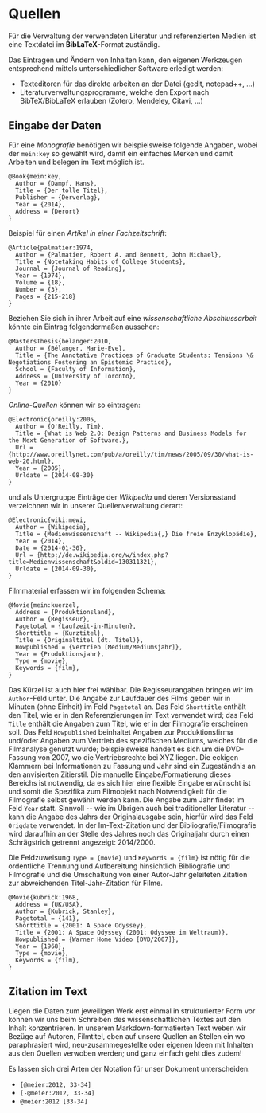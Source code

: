 Quellen
=======

Für die Verwaltung der verwendeten Literatur und referenzierten Medien
ist eine Textdatei im **BibLaTeX**-Format zuständig.

Das Eintragen und Ändern von Inhalten kann, den eigenen Werkzeugen
entsprechend mittels unterschiedlicher Software erledigt werden:

-   Texteditoren für das direkte arbeiten an der Datei (gedit,
    notepad++, ...)
-   Literaturverwaltungsprogramme, welche den Export nach
    BibTeX/BibLaTeX erlauben (Zotero, Mendeley, Citavi, ...)

Eingabe der Daten
-----------------

Für eine *Monografie* benötigen wir beispielsweise folgende Angaben,
wobei der `mein:key` so gewählt wird, damit ein einfaches Merken und
damit Arbeiten und belegen im Text möglich ist.

``` {.bibtex}
@Book{mein:key,
  Author = {Dampf, Hans},
  Title = {Der tolle Titel},
  Publisher = {Derverlag},
  Year = {2014},
  Address = {Derort}
}
```

Beispiel für einen *Artikel in einer Fachzeitschrift*:

``` {.bibtex}
@Article{palmatier:1974,
  Author = {Palmatier, Robert A. and Bennett, John Michael},
  Title = {Notetaking Habits of College Students},
  Journal = {Journal of Reading},
  Year = {1974},
  Volume = {18},
  Number = {3},
  Pages = {215-218}
}
```

Beziehen Sie sich in ihrer Arbeit auf eine *wissenschaftliche
Abschlussarbeit* könnte ein Eintrag folgendermaßen aussehen:

``` {.bibtex}
@MastersThesis{belanger:2010,
  Author = {Bélanger, Marie-Eve},
  Title = {The Annotative Practices of Graduate Students: Tensions \& Negotiations Fostering an Epistemic Practice},
  School = {Faculty of Information},
  Address = {University of Toronto},
  Year = {2010}
}
```

*Online-Quellen* können wir so eintragen:

``` {.bibtex}
@Electronic{oreilly:2005,
  Author = {O'Reilly, Tim},
  Title = {What is Web 2.0: Design Patterns and Business Models for the Next Generation of Software.},
  Url = {http://www.oreillynet.com/pub/a/oreilly/tim/news/2005/09/30/what-is-web-20.html},
  Year = {2005},
  Urldate = {2014-08-30}
}
```

und als Untergruppe Einträge der *Wikipedia* und deren Versionsstand
verzeichnen wir in unserer Quellenverwaltung derart:

``` {.bibtex}
@Electronic{wiki:mewi,
  Author = {Wikipedia},
  Title = {Medienwissenschaft -- Wikipedia{,} Die freie Enzyklopädie},
  Year = {2014},
  Date = {2014-01-30},
  Url = {http://de.wikipedia.org/w/index.php?title=Medienwissenschaft&oldid=130311321},
  Urldate = {2014-09-30},
}
```

Filmmaterial erfassen wir im folgenden Schema:

``` {.bibtex}
@Movie{mein:kuerzel,
  Address = {Produktionsland},
  Author = {Regisseur},
  Pagetotal = {Laufzeit-in-Minuten},
  Shorttitle = {Kurztitel},
  Title = {Originaltitel (dt. Titel)},
  Howpublished = {Vertrieb [Medium/Mediumsjahr]},
  Year = {Produktionsjahr},
  Type = {movie},
  Keywords = {film},
}
```

Das Kürzel ist auch hier frei wählbar. Die Regisseurangaben bringen wir
im `Author`-Feld unter. Die Angabe zur Laufdauer des Films geben wir in
Minuten (ohne Einheit) im Feld `Pagetotal` an. Das Feld `Shorttitle`
enthält den Titel, wie er in den Referenzierungen im Text verwendet
wird; das Feld `Title` enthält die Angaben zum Titel, wie er in der
Filmografie erscheinen soll. Das Feld `Howpublished` beinhaltet Angaben
zur Produktionsfirma und/oder Angaben zum Vertrieb des spezifischen
Mediums, welches für die Filmanalyse genutzt wurde; beispielsweise
handelt es sich um die DVD-Fassung von 2007, wo die Vertriebsrechte bei
XYZ liegen. Die eckigen Klammern bei Informationen zu Fassung und Jahr
sind ein Zugeständnis an den anvisierten Zitierstil. Die manuelle
Eingabe/Formatierung dieses Bereichs ist notwendig, da es sich hier eine
flexible Eingabe erwünscht ist und somit die Spezifika zum Filmobjekt
nach Notwendigkeit für die Filmografie selbst gewählt werden kann. Die
Angabe zum Jahr findet im Feld `Year` statt. Sinnvoll -- wie im Übrigen
auch bei traditioneller Literatur -- kann die Angabe des Jahrs der
Originalausgabe sein, hierfür wird das Feld `Origdate` verwendet. In der
Im-Text-Zitation und der Bibliografie/Filmografie wird daraufhin an der
Stelle des Jahres noch das Originaljahr durch einen Schrägstrich
getrennt angezeigt: 2014/2000.

Die Feldzuweisung `Type = {movie}` und `Keywords = {film}` ist nötig für
die ordentliche Trennung und Aufbereitung hinsichtlich Bibliografie und
Filmografie und die Umschaltung von einer Autor-Jahr geleiteten Zitation
zur abweichenden Titel-Jahr-Zitation für Filme.

``` {.bibtex}
@Movie{kubrick:1968,
  Address = {UK/USA},
  Author = {Kubrick, Stanley},
  Pagetotal = {141},
  Shorttitle = {2001: A Space Odyssey},
  Title = {2001: A Space Odyssey (2001: Odyssee im Weltraum)},
  Howpublished = {Warner Home Video [DVD/2007]},
  Year = {1968},
  Type = {movie},
  Keywords = {film},
}
```

Zitation im Text
----------------

Liegen die Daten zum jeweiligen Werk erst einmal in strukturierter Form
vor können wir uns beim Schreiben des wissenschaftlichen Textes auf den
Inhalt konzentrieren. In unserem Markdown-formatierten Text weben wir
Bezüge auf Autoren, Filmtitel, eben auf unsere Quellen an Stellen ein wo
paraphrasiert wird, neu-zusammegestellte oder eigenen Ideen mit Inhalten
aus den Quellen verwoben werden; und ganz einfach geht dies zudem!

Es lassen sich drei Arten der Notation für unser Dokument unterscheiden:

-   `[@meier:2012, 33-34]`
-   `[-@meier:2012, 33-34]`
-   `@meier:2012 [33-34]`

